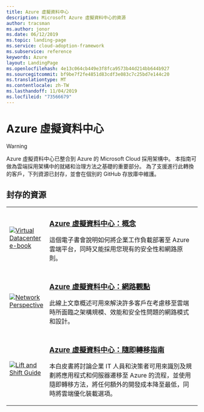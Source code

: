 ```yaml
---
title: Azure 虛擬資料中心
description: Microsoft Azure 虛擬資料中心的資源
author: tracsman
ms.author: jonor
ms.date: 06/12/2019
ms.topic: landing-page
ms.service: cloud-adoption-framework
ms.subservice: reference
keywords: Azure
layout: LandingPage
ms.openlocfilehash: 4e13c064cb449e3f8fca9573b44d214bb644b927
ms.sourcegitcommit: bf9be7f2fe4851d83cdf3e083c7c25bd7e144c20
ms.translationtype: MT
ms.contentlocale: zh-TW
ms.lasthandoff: 11/04/2019
ms.locfileid: "73566679"
---
```

# <a name="azure-virtual-datacenter"></a>Azure 虛擬資料中心

> [!WARNING]
> Azure 虛擬資料中心已整合到 Azure 的 Microsoft Cloud 採用架構中。 本指南可做為雲端採用架構中的就緒和治理方法之基礎的重要部分。 為了支援進行此轉換的客戶，下列資源已封存，並會在個別的 GitHub 存放庫中維護。

## <a name="archived-resources"></a>封存的資源

<!-- markdownlint-disable MD033 -->

<table>
<tr>
    <td style="width: 64px; vertical-align: middle;"><a href="https://raw.githubusercontent.com/microsoft/CloudAdoptionFramework/master/archive/vdc/Azure_Virtual_Datacenter.pdf"><img src="../_images/vdc/virtual-datacenter.svg" alt="Virtual Datacenter e-book" /></a></td>
    <td>
        <h3><a href="https://raw.githubusercontent.com/microsoft/CloudAdoptionFramework/master/archive/vdc/Azure_Virtual_Datacenter.pdf">Azure 虛擬資料中心：概念</a></h3>
        <p>這個電子書會說明如何將企業工作負載部署至 Azure 雲端平台，同時又能採用您現有的安全性和網路原則。</p>
    </td>
</tr>
<tr>
    <td style="width: 64px; vertical-align: middle;"><a href="./networking-vdc.md"><img src="../_images/vdc/vdc-network.png" alt="Network Perspective" /></a></td>
    <td>
        <h3><a href="./networking-vdc.md">Azure 虛擬資料中心：網路觀點</a></h3>
        <p>此線上文章概述可用來解決許多客戶在考慮移至雲端時所面臨之架構規模、效能和安全性問題的網路模式和設計。</p>
    </td>
</tr>
<tr>
    <td style="width: 64px; vertical-align: middle;"><a href="https://raw.githubusercontent.com/microsoft/CloudAdoptionFramework/master/archive/vdc/Azure_Virtual_Datacenter_Lift_and_Shift_Guide.pdf"><img src="../_images/vdc/vdc-lift-and-shift.png" alt="Lift and Shift Guide" /></a></td>
    <td>
        <h3><a href="https://raw.githubusercontent.com/microsoft/CloudAdoptionFramework/master/archive/vdc/Azure_Virtual_Datacenter_Lift_and_Shift_Guide.pdf">Azure 虛擬資料中心：隨即轉移指南</a></h3>
        <p>本白皮書將討論企業 IT 人員和決策者可用來識別及規劃將應用程式和伺服器遷移至 Azure 的流程，並使用隨即轉移方法，將任何額外的開發成本降至最低，同時將雲端優化裝載選項。</p>
    </td>
</tr>
</table>

<!-- markdownlint-enable MD033 -->
